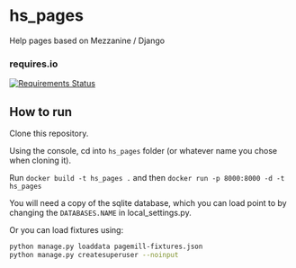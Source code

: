 # hs_pages

Help pages based on Mezzanine / Django

### requires.io

[![Requirements Status](https://requires.io/github/hydroshare/hs_pages/requirements.svg?branch=develop)](https://requires.io/github/hydroshare/hs_pages/requirements/?branch=develop)

## How to run
  Clone this repository.

  Using the console, cd into `hs_pages` folder (or whatever name you chose when cloning it).

  Run `docker build -t hs_pages .` and then `docker run -p 8000:8000 -d -t hs_pages`

  You will need a copy of the sqlite database, which you can load point to by changing the `DATABASES.NAME` in local_settings.py.
  
  Or you can load fixtures using:
  ```sh
  python manage.py loaddata pagemill-fixtures.json
  python manage.py createsuperuser --noinput
  ```